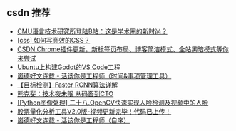 ## csdn 推荐 

- [CMU语言技术研究所登陆B站：这是学术圈的新时尚？](https://blog.csdn.net/m0_46163918/article/details/113812234)
- [[css]  如何写高效的CSS？](https://blog.csdn.net/weixin_43392489/article/details/113782034)
- [CSDN Chrome插件更新，新标签页布局、博客简洁模式、全站黑暗模式等你来尝试](https://blog.csdn.net/weixin_44463441/article/details/111830910)
- [Ubuntu上构建Godot的VS Code工程](https://blog.csdn.net/CrazyEngine/article/details/113812478)
- [崮德好文连载 - 活该你是工程师（时间&amp;事项管理工具）](https://blog.csdn.net/HaaSTech/article/details/113806213)
- [【目标检测】Faster RCNN算法详解](https://blog.csdn.net/shenxiaolu1984/article/details/51152614)
- [熊克斐：技术夜未眠 从码畜到CTO](https://blog.csdn.net/csdnstudent/article/details/112462517)
- [[Python图像处理] 二十八.OpenCV快速实现人脸检测及视频中的人脸](https://blog.csdn.net/Eastmount/article/details/104463173)
- [股票量化分析工具V2.0版-视频更新完毕！代码已上传！](https://blog.csdn.net/hangzhouyx/article/details/113765113)
- [崮德好文连载 -  活该你是工程师（自序）](https://blog.csdn.net/HaaSTech/article/details/113789632)
